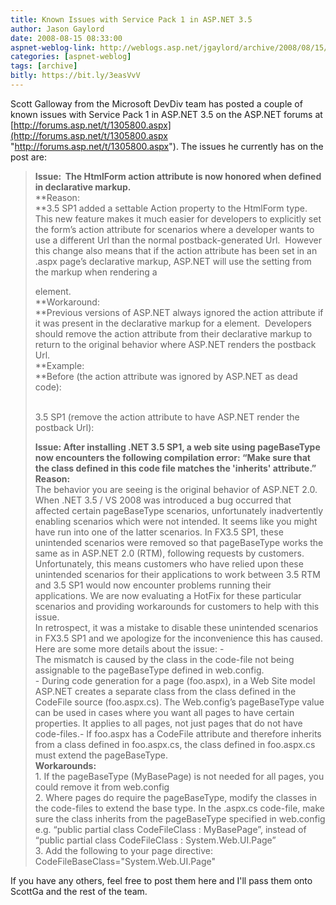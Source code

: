 ```yaml
---
title: Known Issues with Service Pack 1 in ASP.NET 3.5
author: Jason Gaylord
date: 2008-08-15 08:33:00
aspnet-weblog-link: http://weblogs.asp.net/jgaylord/archive/2008/08/15/known-issues-with-service-pack-1-in-asp-net-3-5.aspx
categories: [aspnet-weblog]
tags: [archive]
bitly: https://bit.ly/3easVvV
---
```


Scott Galloway from the Microsoft DevDiv team has posted a couple of known issues with Service Pack 1 in ASP.NET 3.5 on the ASP.NET forums at [http://forums.asp.net/t/1305800.aspx](http://forums.asp.net/t/1305800.aspx "http://forums.asp.net/t/1305800.aspx"). The issues he currently has on the post are:

> **Issue:  The HtmlForm action attribute is now honored when defined in declarative markup.**  
> **Reason:  
> **3.5 SP1 added a settable Action property to the HtmlForm type.  This new feature makes it much easier for developers to explicitly set the form’s action attribute for scenarios where a developer wants to use a different Url than the normal postback-generated Url.  However this change also means that if the action attribute has been set in an .aspx page’s declarative markup, ASP.NET will use the setting from the markup when rendering a <form /> element.   
> **Workaround:  
> **Previous versions of ASP.NET always ignored the action attribute if it was present in the declarative markup for a <form /> element.  Developers should remove the action attribute from their declarative markup to return to the original behavior where ASP.NET renders the postback Url.  
> **Example:  
> **Before (the action attribute was ignored by ASP.NET as dead code):  <form name="form1" method="post" runat="server" action="test.aspx"></form>  
> 3.5 SP1 (remove the action attribute to have ASP.NET render the postback Url):  <form name="form1" method="post" runat="server" ></form>
> 
>   
> **Issue: After installing .NET 3.5 SP1, a web site using pageBaseType now encounters the following compilation error: “Make sure that the class defined in this code file matches the 'inherits' attribute.”**  
> **Reason:**  
> The behavior you are seeing is the original behavior of ASP.NET 2.0. When .NET 3.5 / VS 2008 was introduced a bug occurred that affected certain pageBaseType scenarios, unfortunately inadvertently enabling scenarios which were not intended. It seems like you might have run into one of the latter scenarios. In FX3.5 SP1, these unintended scenarios were removed so that pageBaseType works the same as in ASP.NET 2.0 (RTM), following requests by customers.  Unfortunately, this means customers who have relied upon these unintended scenarios for their applications to work between 3.5 RTM and 3.5 SP1 would now encounter problems running their applications. We are now evaluating a HotFix for these particular scenarios and providing workarounds for customers to help with this issue.   
> In retrospect, it was a mistake to disable these unintended scenarios in FX3.5 SP1 and we apologize for the inconvenience this has caused.  
> Here are some more details about the issue: -  
> The mismatch is caused by the class in the code-file not being assignable to the pageBaseType defined in web.config.  
> \- During code generation for a page (foo.aspx), in a Web Site model ASP.NET creates a separate class from the class defined in the CodeFile source (foo.aspx.cs). The Web.config’s pageBaseType value can be used in cases where you want all pages to have certain properties. It applies to all pages, not just pages that do not have code-files.- If foo.aspx has a CodeFile attribute and therefore inherits from a class defined in foo.aspx.cs, the class defined in foo.aspx.cs must extend the pageBaseType.  
> **Workarounds:**  
> 1\. If the pageBaseType (MyBasePage) is not needed for all pages, you could remove it from web.config  
> 2\. Where pages do require the pageBaseType, modify the classes in the code-files to extend the base type. In the <filename>.aspx.cs code-file, make sure the class inherits from the pageBaseType specified in web.config e.g. “public partial class CodeFileClass : MyBasePage”, instead of “public partial class CodeFileClass : System.Web.UI.Page”  
> 3\. Add the following to your page directive: CodeFileBaseClass="System.Web.UI.Page"

If you have any others, feel free to post them here and I'll pass them onto ScottGa and the rest of the team.
